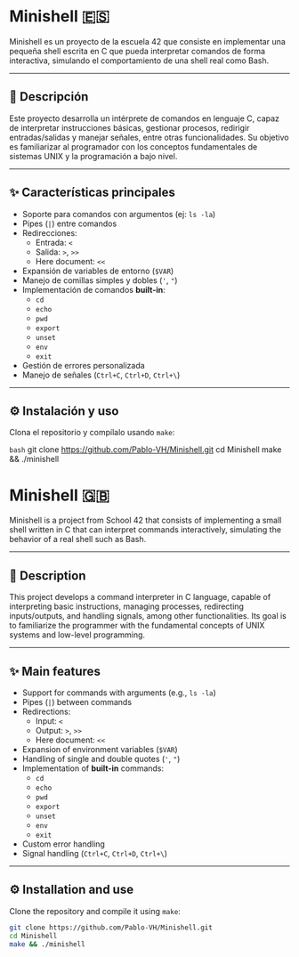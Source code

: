 # Minishell 🇪🇸

Minishell es un proyecto de la escuela 42 que consiste en implementar una pequeña shell escrita en C que pueda interpretar comandos de forma interactiva, simulando el comportamiento de una shell real como Bash.

---

## 🧠 Descripción

Este proyecto desarrolla un intérprete de comandos en lenguaje C, capaz de interpretar instrucciones básicas, gestionar procesos, redirigir entradas/salidas y manejar señales, entre otras funcionalidades. Su objetivo es familiarizar al programador con los conceptos fundamentales de sistemas UNIX y la programación a bajo nivel.

---

## ✨ Características principales

- Soporte para comandos con argumentos (ej: `ls -la`)
- Pipes (`|`) entre comandos
- Redirecciones:
  - Entrada: `<`
  - Salida: `>`, `>>`
  - Here document: `<<`
- Expansión de variables de entorno (`$VAR`)
- Manejo de comillas simples y dobles (`'`, `"`)
- Implementación de comandos **built-in**:
  - `cd`
  - `echo`
  - `pwd`
  - `export`
  - `unset`
  - `env`
  - `exit`
- Gestión de errores personalizada
- Manejo de señales (`Ctrl+C`, `Ctrl+D`, `Ctrl+\`)

---

## ⚙️ Instalación y uso

Clona el repositorio y compílalo usando `make`:

`bash`
git clone https://github.com/Pablo-VH/Minishell.git
cd Minishell
make && ./minishell

# Minishell 🇬🇧

Minishell is a project from School 42 that consists of implementing a small shell written in C that can interpret commands interactively, simulating the behavior of a real shell such as Bash.

---

## 🧠 Description

This project develops a command interpreter in C language, capable of interpreting basic instructions, managing processes, redirecting inputs/outputs, and handling signals, among other functionalities. Its goal is to familiarize the programmer with the fundamental concepts of UNIX systems and low-level programming.

---

## ✨ Main features

- Support for commands with arguments (e.g., `ls -la`)
- Pipes (`|`) between commands
- Redirections:
  - Input: `<`
  - Output: `>`, `>>`
  - Here document: `<<`
- Expansion of environment variables (`$VAR`)
- Handling of single and double quotes (`'`, `"`)
- Implementation of **built-in** commands:
  - `cd`
  - `echo`
  - `pwd`
  - `export`
  - `unset`
  - `env`
  - `exit`
- Custom error handling
- Signal handling (`Ctrl+C`, `Ctrl+D`, `Ctrl+\`)

---

## ⚙️ Installation and use

Clone the repository and compile it using `make`:

```bash
git clone https://github.com/Pablo-VH/Minishell.git
cd Minishell
make && ./minishell
